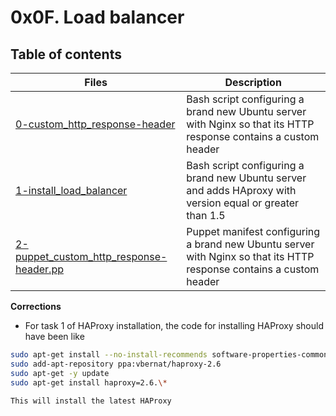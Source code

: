 # 0x0F. Load balancer 

## Table of contents
Files | Description
----- | -----------
[0-custom_http_response-header](./0-custom_http_response-header) | Bash script configuring a brand new Ubuntu server with Nginx so that its HTTP response contains a custom header
[1-install_load_balancer](./1-install_load_balancer) | Bash script configuring a brand new Ubuntu server and adds HAproxy with version equal or greater than 1.5
[2-puppet_custom_http_response-header.pp](./2-puppet_custom_http_response-header.pp) | Puppet manifest configuring a brand new Ubuntu server with Nginx so that its HTTP response contains a custom header


__Corrections__
* For task 1 of HAProxy installation, the code for installing HAProxy should have been like
```bash
sudo apt-get install --no-install-recommends software-properties-common
sudo add-apt-repository ppa:vbernat/haproxy-2.6
sudo apt-get -y update
sudo apt-get install haproxy=2.6.\*
```
`This will install the latest HAProxy`
